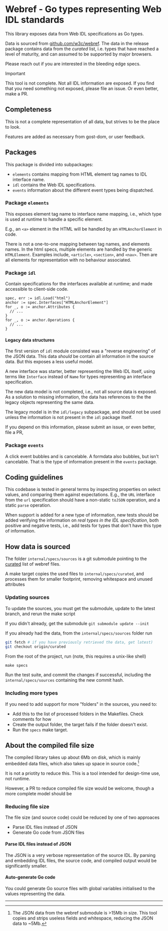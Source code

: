 # Webref - Go types representing Web IDL standards

This library exposes data from Web IDL specifications as Go types.

Data is sourced from [github.com/w3c/webref](https://github.com/w3c/webref). The
data in the release package contains data from the _curated_ list, i.e. types
that have reached a level of maturity, and can assumed to be supported by major
browsers.

Please reach out if you are interested in the bleeding edge specs.

> [!IMPORTANT]
>
> This tool is not complete. Not all IDL information are exposed. If you find
> that you need something not exposed, please file an issue. Or even better,
> make a PR.

## Completeness

This is not a complete representation of all data, but strives to be the place
to look.

Features are added as necessary from gost-dom, or user feedback.

## Packages

This package is divided into subpackages:

- `elements` contains mapping from HTML element tag names to IDL interface name.
- `idl` contains the Web IDL specifications.
- `events` information about the different event types being dispatched.

### Package `elements`

This exposes element tag name to interface name mapping, i.e., which type is
used at runtime to handle a specific element.

E.g., an `<a>` element in the HTML will be handled by an `HTMLAnchorElement` in
code.

There is not a one-to-one mapping between tag names, and elements names. In
the html specs, multiple elements are handled by the generic `HTMLElement`.
Examples include, `<article>`, `<section>`, and `<nav>`. Then are all elements
for representation with no behaviour associated.

### Package `idl`

Contain specifications for the interfaces available at runtime; and made
accessible to client-side code.

```
spec, err := idl.Load("html")
anchor := spec.Interfaces["HTMLAnchorElement"]
for _, o := anchor.Attributes {
  // ...
}
for _, o := anchor.Operations {
  // ...
}
```

#### Legacy data structures

The first version of `idl` module consisted was a "reverse engineering" of the
JSON data. This data _should_ be contain all information in the source data. But
this exposes a less useful model.

A new interface was starter, better representing the Web IDL itself, using terms
like `Interface` instead of `Name` for types representing an interface
specification.

The new data model is not completed, i.e., not all source data is exposed. As a
solution to missing information, the data has references to the the legacy
objects representing the same data.

The legacy model is in the `idl/legacy` subpackage, and should not be used
unless the information is not present in the `idl` package itself.

If you depend on this information, please submit an issue, or even better, file
a PR, 

### Package `events`

A click event bubbles and is cancelable. A formdata also bubbles, but isn't
cancelable. That is the type of information present in the `events` package.

## Coding guidelines

This codebase is tested in general terms by inspecting properties on select
values, and comparing them against expectations. E.g., the `URL` interface from
the `url` specification should have a non-static `toJSON` operation, and a
static `parse` operation.

When support is added for a new type of information, new tests should be added
verifying the information on _real types in the IDL specification_, both
positive and negative tests, i.e., add tests for types that don't have this type
of information.

## How data is sourced

The folder `internal/specs/sources` is a git submodule pointing to the
[curated](https://github.com/w3c/webref/tree/curated) list of webref files.

A make target copies the used files to `internal/specs/curated`, and processes
them for smaller footprint, removing whitespace and unused attributes

### Updating sources

To update the sources, you must get the submodule, update to the latest branch,
and rerun the make script

If you didn't already, get the submodule `git submodule update --init`

If you already had the data, from the `internal/specs/sources` folder run

```sh
git fetch # if you have previously retrieved the data, get latest)
git checkout origin/curated
```

From the root of the project, run (note, this requires a unix-like shell)

```
make specs
```

Run the test suite, and commit the changes if successful, including the
`internal/specs/sources` containing the new commit hash.

### Including more types

If you need to add support for more "folders" in the sources, you need to:
- Add this to the list of processed folders in the Makefiles. Check comments for how
- Create the output folder, the target fails if the folder doesn't exist.
- Run the `specs` make target.

## About the compiled file size

The compiled library takes up about 6Mb on disk, which is mainly embedded data
files, which also takes up space in source code.[^1]

It is not a priotity to reduce this. This is a tool intended for design-time
use, not runtime.

However, a PR to reduce compiled file size would be welcome, though a more
complete model should be 

### Reducing file size

The file size (and source code) could be reduced by one of two approaces

- Parse IDL files instead of JSON
- Generate Go code from JSON files

#### Parse IDL files instead of JSON

The JSON is a very verbose representation of the source IDL. By parsing and
embedding IDL files, the source code, and compiled output would be significantly
smaller.

#### Auto-generate Go code

You could generate Go source files with global variables initialised to the
values representing the data.

---

[^1]: The JSON data from the webref submodule is >15Mb in size. This tool copies
    and strips useless fields and whitespace, reducing the JSON data to ~5Mb.
